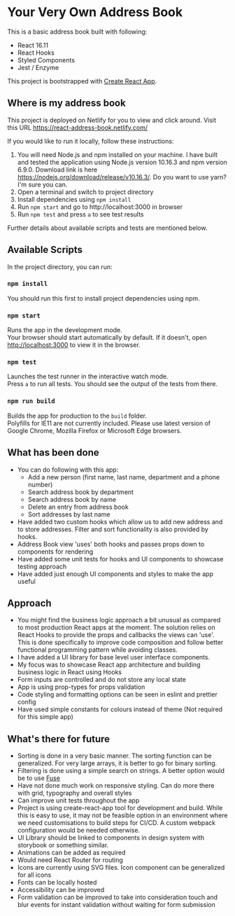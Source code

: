 # Your Very Own Address Book 
This is a basic address book built with following:

* React 16.11
* React Hooks
* Styled Components
* Jest / Enzyme

This project is bootstrapped with [Create React App](https://github.com/facebook/create-react-app). 

## Where is my address book

This project is deployed on Netlify for you to view and click around. Visit this URL https://react-address-book.netlify.com/ <br />

If you would like to run it locally, follow these instructions:
1. You will need Node.js and npm installed on your machine. I have built and tested the application using Node.js version 10.16.3 and npm version 6.9.0. Download link is here https://nodejs.org/download/release/v10.16.3/. Do you want to use yarn? I'm sure you can.
2. Open a terminal and switch to project directory
3. Install dependencies using `npm install`
4. Run `npm start` and go to http://localhost:3000 in browser
5. Run `npm test` and press `a` to see test results

Further details about available scripts and tests are mentioned below.

## Available Scripts
 
In the project directory, you can run:

### `npm install`

You should run this first to install project dependencies using npm.

### `npm start`

Runs the app in the development mode.<br />
Your browser should start automatically by default. If it doesn't, open [http://localhost:3000](http://localhost:3000) to view it in the browser.

### `npm test`

Launches the test runner in the interactive watch mode.<br />
Press `a` to run all tests. You should see the output of the tests from there.<br />

### `npm run build`

Builds the app for production to the `build` folder.<br />
Polyfills for IE11 are not currently included. Please use latest version of Google Chrome, Mozilla Firefox or Microsoft Edge browsers.

## What has been done
* You can do following with this app:
  * Add a new person (first name, last name, department and a phone number)
  * Search address book by department
  * Search address book by name
  * Delete an entry from address book
  * Sort addresses by last name
* Have added two custom hooks which allow us to add new address and to store addresses. Filter and sort functionality is also provided by hooks.
* Address Book view 'uses' both hooks and passes props down to components for rendering
* Have added some unit tests for hooks and UI components to showcase testing approach
* Have added just enough UI components and styles to make the app useful

## Approach
* You might find the business logic approach a bit unusual as compared to most production React apps at the moment. The solution relies on React Hooks to provide the props and callbacks the views can 'use'. This is done specifically to improve code composition and follow better functional programming pattern while avoiding classes.
* I have added a UI library for base level user interface components.
* My focus was to showcase React app architecture and building business logic in React using Hooks
* Form inputs are controlled and do not store any local state
* App is using prop-types for props validation
* Code styling and formatting options can be seen in eslint and prettier config
* Have used simple constants for colours instead of theme (Not required for this simple app) 

## What's there for future
* Sorting is done in a very basic manner. The sorting function can be generalized. For very large arrays, it is better to go for binary sorting.
* Filtering is done using a simple search on strings. A better option would be to use [Fuse](https://github.com/krisk/fuse)
* Have not done much work on responsive styling. Can do more there with grid, typography and overall styles
* Can improve unit tests throughout the app
* Project is using create-react-app tool for development and build. While this is easy to use, it may not be feasible option in an environment where we need customisations to build steps for CI/CD. A custom webpack configuration would be needed otherwise.
* UI Library should be linked to components in design system with storybook or something similar.
* Animations can be added as required 
* Would need React Router for routing
* Icons are currently using SVG files. Icon component can be generalized for all icons
* Fonts can be locally hosted
* Accessibility can be improved
* Form validation can be improved to take into consideration touch and blur events for instant validation without waiting for form submission
